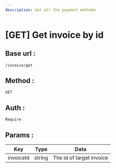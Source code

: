 ```yaml
---
description: Get all the payment methods
---
```


# \[GET] Get invoice by id

## Base url :&#x20;

```
/invoice/get
```

## Method :&#x20;

```
GET
```

## Auth :&#x20;

```
Require
```

## Params :&#x20;

| Key       | Type   | Data                     |
| --------- | ------ | ------------------------ |
| invoiceId | string | The id of target invoice |
